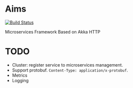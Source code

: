 Aims
====
[![Build Status](https://travis-ci.org/aiyanbo/aims.svg?branch=master)](https://travis-ci.org/aiyanbo/aims)

Microservices Framework Based on Akka HTTP

# TODO

- Cluster: register service to microservices management.
- Support protobuf. `Content-Type: application/x-protobuf`.
- Metrics
- Logging
